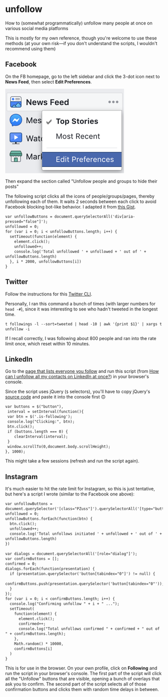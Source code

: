 # unfollow

How to (somewhat programmatically) unfollow many people at once on various social media platforms

This is mostly for my own reference, though you're welcome to use these methods (at your own risk—if you don't understand the scripts, I wouldn't recommend using them)

## Facebook

On the FB homepage, go to the left sidebar and click the 3-dot icon next to **News Feed**, then select **Edit Preferences**.

![Screenshot of Facebook: News Feed > Edit Preferences](fb_menu.png)

Then expand the section called "Unfollow people and groups to hide their posts"

The following script clicks all the icons of people/groups/pages, thereby unfollowing each of them. It waits 2 seconds between each click to avoid Facebook blocking bot-like behavior. I adapted it from [this Gist](https://gist.github.com/renestalder/c5b77635bfbec8f94d28).

```
var unfollowButtons = document.querySelectorAll('div[aria-pressed="false"]');
unfollowed = 0;
for (var i = 0; i < unfollowButtons.length; i++) {
  setTimeout(function(element) {
    element.click();
    unfollowed++;
    console.log('Total unfollowed ' + unfollowed + ' out of ' + unfollowButtons.length)
  }, i * 2000, unfollowButtons[i])
}
```

## Twitter

Follow the instructions for this [Twitter CLI](https://github.com/sferik/t).

Personally, I ran this command a bunch of times (with larger numbers for `head -#`), since it was interesting to see who hadn't tweeted in the longest time.

```
t followings -l --sort=tweeted | head -10 | awk '{print $1}' | xargs t unfollow -i
```

If I recall correctly, I was following about 800 people and ran into the rate limit once, which reset within 10 minutes.

## LinkedIn

Go to the [page that lists everyone you follow](https://www.linkedin.com/feed/following/) and run this script (from [How can I unfollow all my contacts on LinkedIn at once?](https://webapps.stackexchange.com/questions/92383/how-can-i-unfollow-all-my-contacts-on-linkedin-at-once)) in your browser's console.

Since the script uses jQuery (`$` selectors), you'll have to copy jQuery's [source code](https://code.jquery.com/jquery-3.4.1.min.js) and paste it into the console first 🙃

```
var buttons = $("button"),
 interval = setInterval(function(){
 var btn = $('.is-following');
 console.log("Clicking:", btn);
 btn.click();
 if (buttons.length === 0) {
    clearInterval(interval);
 }
 window.scrollTo(0,document.body.scrollHeight);
}, 1000);
```

This might take a few sessions (refresh and run the script again).

## Instagram

It's much easier to hit the rate limit for Instagram, so this is just tentative, but here's a script I wrote (similar to the Facebook one above):

```
var unfollowButtons = document.querySelector('[class="PZuss"]').querySelectorAll('[type="button"]')
unfollowed = 0;
unfollowButtons.forEach(function(btn) {
  btn.click();
  unfollowed++;
  console.log('Total unfollows initiated ' + unfollowed + ' out of ' + unfollowButtons.length)
})

var dialogs = document.querySelectorAll('[role="dialog"]');
var confirmButtons = [];
confirmed = 0;
dialogs.forEach(function(presentation) {
  if (presentation.querySelector('button[tabindex="0"]') != null) {
    confirmButtons.push(presentation.querySelector('button[tabindex="0"'));
  }
});
for (var i = 0; i < confirmButtons.length; i++) {
  console.log("Confirming unfollow " + i + " ...");
  setTimeout(
    function(element) {
      element.click();
      confirmed++;
      console.log("Total unfollows confirmed " + confirmed + " out of " + confirmButtons.length);
    },
    Math.random() * 10000,
    confirmButtons[i]
  )
}
```

This is for use in the browser. On your own profile, click on **Following** and run the script in your browser's console. The first part of the script will click all the "Unfollow" buttons that are visible, opening a bunch of overlays that ask you to confirm. The second part of the script selects all of those confirmation buttons and clicks them with random time delays in between.
